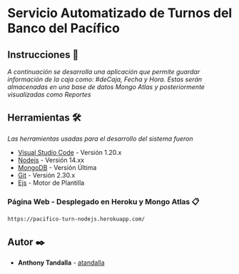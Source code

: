 # Servicio Automatizado de Turnos del Banco del Pacífico


## Instrucciones 🚀

_A continuación se desarrolla una aplicación que permite guardar información de la caja como: #deCaja, Fecha y Hora. Estas serán almacenadas en una base de datos Mongo Atlas y posteriormente visualizadas como Reportes_

## Herramientas 🛠️

_Las herramientas usadas para el desarrollo del sistema fueron_

* [Visual Studio Code]() - Versión 1.20.x
* [Nodejs]() - Versión 14.xx
* [MongoDB]() - Versión Última
* [Git]() - Versión 2.30.x
* [Ejs]() - Motor de Plantilla

### Página Web - Desplegado en Heroku y Mongo Atlas 📋

```
https://pacifico-turn-nodejs.herokuapp.com/
```

## Autor ✒️

* **Anthony Tandalla** - [atandalla](https://github.com/atandalla)


